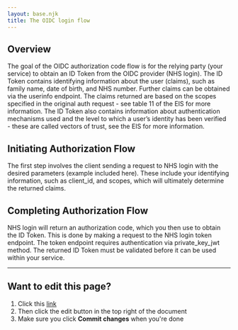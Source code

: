 ```yaml
---
layout: base.njk
title: The OIDC login flow
---
```


 ## Overview
 The goal of the OIDC authorization code flow is for the relying party (your service) to obtain an ID Token from the OIDC provider (NHS login). The ID Token contains identifying information about the user (claims), such as family name, date of birth, and NHS number. Further claims can be obtained via the userinfo endpoint. The claims returned are based on the scopes specified in the original auth request - see table 11 of the EIS for more information. The ID Token also contains information about authentication mechanisms used and the level to which a user’s identity has been verified - these are called vectors of trust, see the EIS for more information.

 ## Initiating Authorization Flow
 The first step involves the client sending a request to NHS login with the desired parameters (example included here). These include your identifying information, such as client_id, and scopes, which will ultimately determine the returned claims.

 ## Completing Authorization Flow
 NHS login will return an authorization code, which you then use to obtain the ID Token. This is done by making a request to the NHS login token endpoint. The token endpoint requires authentication via private_key_jwt method. The returned ID Token must be validated before it can be used within your service.

 ***
## Want to edit this page?
1. Click this [link](https://github.com/faithmawi/nhs-dev-docs/blob/master/src/oidc-login-flow.md) 
2. Then click the edit button in the top right of the document
3. Make sure you click **Commit changes** when you're done